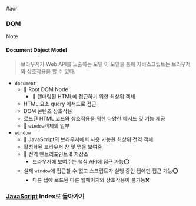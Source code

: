 #aor 
### DOM
>[!note]
>#### Document Object Model
>
>>브라우저가 Web API를 노출하는 모델
>>이 모델을 통해 자바스크립트는 브라우저와 상호작용을 할 수 있다.

- `document`
	- 📖 Root DOM Node
		- 📖 랜더링된 HTML에 접근하기 위한 최상위 객체
	- HTML 요소 query 메서드로 접근
	- DOM 콘텐츠 상호작용
	- 로드된 HTML 코드와 상호작용을 위한 다양한 메서드 및 기능 제공
	- 📖 `window`객체의 일부
- `window`
	- 📖 JavaScript의 브라우저에서 사용 가능한 최상위 전역 객체
	- 활성화된 브라우저 창 및 탭을 보여줌
	- 📖 전역 엔트리포인트 & 저장소
		- 브라우저에 보여주는 핵심 API에 접근 가능⭕️
	- 실제 `window`에 접근할 수 없고 스크립트가 실행 중인 탭에만 접근 가능⭕️
		- 다른 탭에 로드된 다른 웹페이지와 상호작용이 불가능❌

### [JavaScript](../../../Dev-Index/JavaScript.md) Index로 돌아가기
